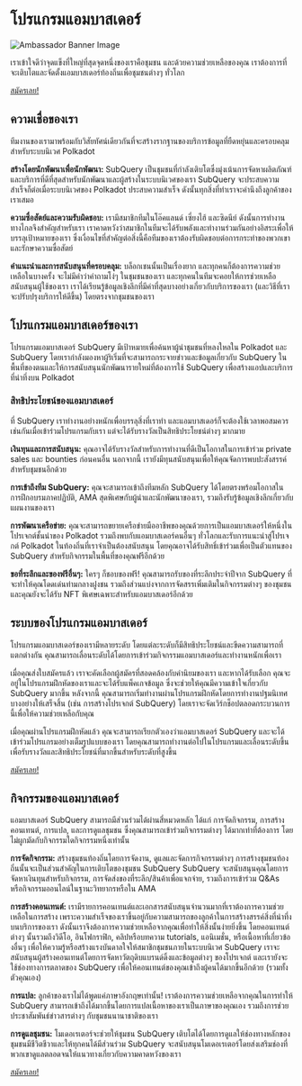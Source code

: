 # โปรแกรมแอมบาสเดอร์

![Ambassador Banner Image](/assets/img/ambassador_banner.png)

เราเข้าใจดีว่าจุดแข็งที่ใหญ่ที่สุดจุดหนึ่งของเราคือชุมชน และด้วยความช่วยเหลือของคุณ เราต้องการที่จะเติบโตและจัดตั้งแอมบาสเดอร์ท้องถิ่นเพื่อชุมชนต่างๆ ทั่วโลก

[สมัครเลย!](https://forms.gle/GXBbJ6LDpNfM2v1X6)

## ความเชื่อของเรา

ทีมงานของเรามาพร้อมกับวิสัยทัศน์เดียวกันที่จะสร้างรากฐานของบริการข้อมูลที่ยืดหยุ่นและครอบคลุมสำหรับระบบนิเวศ Polkadot

**สร้างโดยนักพัฒนาเพื่อนักพัฒนา:** SubQuery เป็นชุมชนที่กำลังเติบโตซึ่งมุ่งเน้นการจัดหาผลิตภัณฑ์และบริการที่ดีที่สุดสำหรับนักพัฒนาและผู้สร้างในระบบนิเวศของเรา SubQuery จะประสบความสำเร็จก็ต่อเมื่อระบบนิเวศของ Polkadot ประสบความสำเร็จ ดังนั้นทุกสิ่งที่ทำเราจะคำนึงถึงลูกค้าของเราเสมอ

**ความซื่อสัตย์และความรับผิดชอบ:** เรามีสมาชิกทีมในโอ๊คแลนด์ เซี่ยงไฮ้ และซิดนีย์ ดังนั้นการทำงานทางไกลจึงสำคัญสำหรับเรา เราคาดหวังว่าสมาชิกในทีมจะได้รับพลังและทำงานร่วมกันอย่างอิสระเพื่อให้บรรลุเป้าหมายของเรา ซึ่งเงื่อนไขที่สำคัญต่อสิ่งนี้คือทีมของเราต้องรับผิดชอบต่อการกระทำของพวกเขาและรักษาความซื่อสัตย์

**คำแนะนำและการสนับสนุนที่ครอบคลุม:** บล็อกเชนนั้นเป็นเรื่องยาก และทุกคนก็ต้องการความช่วยเหลือในบางครั้ง จะไม่มีคำว่าคำถามโง่ๆ ในชุมชนของเรา และทุกคนในทีมจะคอยให้การช่วยเหลือสนับสนุนผู้ใช้ของเรา เราได้เรียนรู้ข้อมูลเชิงลึกที่มีค่าที่สุดบางอย่างเกี่ยวกับบริการของเรา (และวิธีที่เราจะปรับปรุงบริการให้ดีขึ้น) โดยตรงจากชุมชนของเรา

## โปรแกรมแอมบาสเดอร์ของเรา

โปรแกรมแอมบาสเดอร์ SubQuery มีเป้าหมายเพื่อค้นหาผู้นำชุมชนที่หลงใหลใน Polkadot และ SubQuery โดยเรากำลังมองหาผู้ริเริ่มที่จะสามารถกระจายข่าวและข้อมูลเกี่ยวกับ SubQuery ในพื้นที่ของตนและให้การสนับสนุนนักพัฒนารายใหม่ที่ต้องการใช้ SubQuery เพื่อสร้างแอปและบริการที่น่าทึ่งบน Polkadot

### สิทธิประโยชน์ของแอมบาสเดอร์

ที่ SubQuery เราทำงานอย่างหนักเพื่อบรรลุสิ่งที่เราทำ และแอมบาสเดอร์ก็จะต้องใช้เวลาพอสมควรเช่นกันเมื่อเข้าร่วมโปรแกรมกับเรา แต่จะได้รับรางวัลเป็นสิทธิประโยชน์ต่างๆ มากมาย

**เงินทุนและการสนับสนุน:** คุณอาจได้รับรางวัลสำหรับการทำงานที่ดีเป็นโอกาสในการเข้าร่วม private sales และ bounties ก่อนคนอื่น นอกจากนี้ เรายังมีทุนสนับสนุนเพื่อให้คุณจัดการพบปะสังสรรค์สำหรับชุมชนอีกด้วย

**การเข้าถึงทีม SubQuery:** คุณจะสามารถเข้าถึงทีมหลัก SubQuery ได้โดยตรงพร้อมโอกาสในการฝึกอบรมภาคปฏิบัติ, AMA สุดพิเศษกับผู้นำและนักพัฒนาของเรา, รวมถึงรับรู้ข้อมูลเชิงลึกเกี่ยวกับแผนงานของเรา

**การพัฒนาเครือข่าย:** คุณจะสามารถขยายเครือข่ายมืออาชีพของคุณด้วยการเป็นแอมบาสเดอร์ให้หนึ่งในโปรเจกต์ชั้นนำของ Polkadot รวมถึงพบกับแอมบาสเดอร์คนอื่นๆ ทั่วโลกและรับการแนะนำสู่โปรเจกต์ Polkadot ในท้องถิ่นที่เราจำเป็นต้องสนับสนุน โดยคุณอาจได้รับสิทธิ์เข้าร่วมเพื่อเป็นตัวแทนของ SubQuery สำหรับกิจกรรมในพื้นที่ของคุณฟรีอีกด้วย

**ขอที่ระลึกและของฟรีอื่นๆ:** ใครๆ ก็ชอบของฟรี! คุณสามารถรับของที่ระลึกประจำปีจาก SubQuery ที่จะทำให้คุณโดดเด่นท่ามกลางฝูงชน รวมถึงส่วนแบ่งจากการจัดสรรเพิ่มเติมในกิจกรรมต่างๆ ของชุมชน และคุณยังจะได้รับ NFT พิเศษเฉพาะสำหรับแอมบาสเดอร์อีกด้วย

## ระบบของโปรแกรมแอมบาสเดอร์

โปรแกรมแอมบาสเดอร์ของเรามีหลายระดับ โดยแต่ละระดับก็มีสิทธิประโยชน์และขีดความสามารถที่แตกต่างกัน คุณสามารถเลื่อนระดับได้โดยการเข้าร่วมกิจกรรมแอมบาสเดอร์และทำงานหนักเพื่อเรา

เมื่อคุณส่งใบสมัครแล้ว เราจะคัดเลือกผู้สมัครที่สอดคล้องกับค่านิยมของเรา และหากได้รับเลือก คุณจะอยู่ในโปรแกรมฝึกหัดของเราและจะได้รับแพ็คเกจข้อมูล ซึ่งจะช่วยให้คุณมีความเข้าใจเกี่ยวกับ SubQuery มากขึ้น หลังจากนี้ คุณสามารถเริ่มทำงานผ่านโปรแกรมฝึกหัดโดยการทำงานปฐมนิเทศบางอย่างให้เสร็จสิ้น (เช่น การสร้างโปรเจกต์ SubQuery) โดยเราจะจัดเวิร์กช็อปตลอดกระบวนการนี้เพื่อให้ความช่วยเหลือกับคุณ

เมื่อคุณผ่านโปรแกรมฝึกหัดแล้ว คุณจะสามารถเรียกตัวเองว่าแอมบาสเดอร์ SubQuery และจะได้เข้าร่วมโปรแกรมอย่างเต็มรูปแบบของเรา โดยคุณสามารถทำงานต่อไปในโปรแกรมและเลื่อนระดับขึ้น เพื่อรับรางวัลและสิทธิประโยชน์ที่มากขึ้นสำหรับระดับที่สูงขึ้น

[สมัครเลย!](https://forms.gle/GXBbJ6LDpNfM2v1X6)

## กิจกรรมของแอมบาสเดอร์

แอมบาสเดอร์ SubQuery สามารถมีส่วนร่วมได้ผ่านสี่หมวดหลัก ได้แก่ การจัดกิจกรรม, การสร้างคอนเทนต์, การแปล, และการดูแลชุมชน ซึ่งคุณสามารถเข้าร่วมกิจกรรมต่างๆ ได้มากเท่าที่ต้องการ โดยไม่ผูกมัดกับกิจกรรมใดกิจกรรมหนึ่งเท่านั้น

**การจัดกิจกรรม:** สร้างชุมชนท้องถิ่นโดยการจัดงาน, ดูแลและจัดการกิจกรรมต่างๆ การสร้างชุมชนท้องถิ่นนั้นจะเป็นส่วนสำคัญในการเติบโตของชุมชน SubQuery SubQuery จะสนับสนุนคุณโดยการจัดหาเงินทุนสำหรับกิจกรรม, การจัดส่งของที่ระลึก/สินค้าเพื่อแจกจ่าย, รวมถึงการเข้าร่วม Q&As หรือกิจกรรมออนไลน์ในฐานะวิทยากรหรือใน AMA

**การสร้างคอนเทนต์:** เรามีรายการคอนเทนต์และเอกสารสนับสนุนจำนวนมากที่เราต้องการความช่วยเหลือในการสร้าง เพราะความสำเร็จของเราขึ้นอยู่กับความสามารถของลูกค้าในการสร้างสรรค์สิ่งที่น่าทึ่งบนบริการของเรา ดังนั้นเราจึงต้องการความช่วยเหลือจากคุณเพื่อทำให้สิ่งนั้นง่ายยิ่งขึ้น โดยคอนเทนต์ต่างๆ นั้นรวมถึงวิดีโอ, อินโฟกราฟิก, คลิปหรือบทความ tutorials, แอนิเมชั่น, หรือเนื้อหาที่เกี่ยวข้องอื่นๆ เพื่อให้ความรู้หรือสร้างแรงบันดาลใจให้สมาชิกชุมชนภายในระบบนิเวศ SubQuery เราจะสนับสนุนผู้สร้างคอนเทนต์โดยการจัดหาวัตถุดิบแบรนด์ดิ้งและข้อมูลต่างๆ ของโปรเจกต์ และเรายังจะใช้ช่องทางการตลาดของ SubQuery เพื่อให้คอนเทนต์ของคุณเข้าถึงผู้คนได้มากขึ้นอีกด้วย (รวมทั้งตัวคุณเอง)

**การแปล:** ลูกค้าของเราไม่ได้พูดแค่ภาษาอังกฤษเท่านั้น! เราต้องการความช่วยเหลือจากคุณในการทำให้ SubQuery สามารถเข้าถึงได้มากขึ้นโดยการแปลเนื้อหาของเราเป็นภาษาของคุณเอง รวมถึงการช่วยประชาสัมพันธ์ข่าวสารต่างๆ กับชุมชนนานาชาติของเรา

**การดูแลชุมชน:** โมเดอเรเตอร์จะช่วยให้ชุมชน SubQuery เติบโตได้โดยการดูแลให้ช่องทางหลักของชุมชนมีชีวิตชีวาและให้ทุกคนได้มีส่วนร่วม SubQuery จะสนับสนุนโมเดอเรเตอร์โดยส่งเสริมช่องที่พวกเขาดูแลตลอดจนให้แนวทางเกี่ยวกับความคาดหวังของเรา

[สมัครเลย!](https://forms.gle/GXBbJ6LDpNfM2v1X6)